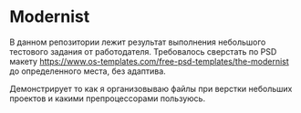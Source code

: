 # Modernist
В данном репозитории лежит результат выполнения небольшого тестового задания от работодателя. 
Требовалось сверстать по PSD макету https://www.os-templates.com/free-psd-templates/the-modernist до определенного места, без адаптива. 

Демонстрирует то как я организовываю файлы при верстки небольших проектов и какими препроцессорами пользуюсь. 
